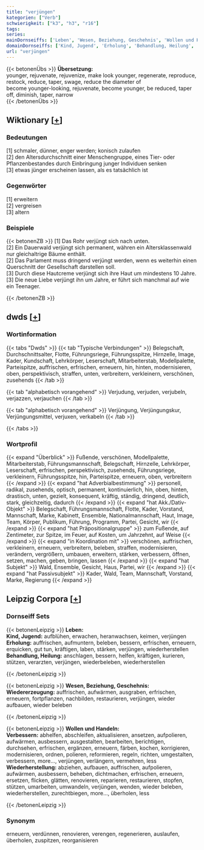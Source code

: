 ```yaml
---
title: "verjüngen"
kategorien: ["Verb"]
schwierigkeit: ["k3", "h3", "r16"]
tags:
series:
mainDornseiffs: ['Leben', 'Wesen, Beziehung, Geschehnis', 'Wollen und Handeln']
domainDornseiffs: ['Kind, Jugend', 'Erholung', 'Behandlung, Heilung', 'Wiedererzeugung', 'Verbessern', 'Wiederherstellung']
url: "verjüngen"
---
```


{{< betonenÜbs >}}
**Übersetzung:**  
younger, rejuvenate, rejuvenize, make look younger, regenerate, reproduce, restock, reduce, taper, swage, reduce the diameter of  
become younger-looking, rejuvenate, become younger, be reduced, taper off, diminish, taper, narrow  
{{< /betonenÜbs >}}

## Wiktionary [[+](https://de.wiktionary.org/wiki/verjüngen)]

### Bedeutungen
[1] schmaler, dünner, enger werden; konisch zulaufen  
[2] den Altersdurchschnitt einer Menschengruppe, eines Tier- oder Pflanzenbestandes durch Einbringung junger Individuen senken  
[3] etwas jünger erscheinen lassen, als es tatsächlich ist  

### Gegenwörter
[1] erweitern  
[2] vergreisen  
[3] altern  

### Beispiele
{{< betonenZB >}}
[1] Das Rohr verjüngt sich nach unten.  
[2] Ein Dauerwald verjüngt sich permanent, währen ein Altersklassenwald nur gleichaltrige Bäume enthält.  
[2] Das Parlament muss dringend verjüngt werden, wenn es weiterhin einen Querschnitt der Gesellschaft darstellen soll.  
[3] Durch diese Hautcreme verjüngt sich ihre Haut um mindestens 10 Jahre.  
[3] Die neue Liebe verjüngt ihn um Jahre, er führt sich manchmal auf wie ein Teenager.  

{{< /betonenZB >}}


## dwds [[+](https://www.dwds.de/wb/verjüngen)]

### Wortinformation
{{< tabs "Dwds" >}}
{{< tab "Typische Verbindungen" >}}
Belegschaft, Durchschnittsalter, Flotte, Führungsriege, Führungsspitze, Hirnzelle, Image, Kader, Kundschaft, Lehrkörper, Leserschaft, Mitarbeiterstab, Modellpalette, Parteispitze, auffrischen, erfrischen, erneuern, hin, hinten, modernisieren, oben, perspektivisch, straffen, unten, verbreitern, verkleinern, verschönen, zusehends
{{< /tab >}}

{{< tab "alphabetisch vorangehend" >}}
Verjudung, verjuden, verjubeln, verjazzen, verjauchen
{{< /tab >}}

{{< tab "alphabetisch vorangehend" >}}
Verjüngung, Verjüngungskur, Verjüngungsmittel, verjuxen, verkabeln
{{< /tab >}}

{{< /tabs >}}

### Wortprofil
{{< expand "Überblick" >}} Fußende, verschönen, Modellpalette, Mitarbeiterstab, Führungsmannschaft, Belegschaft, Hirnzelle, Lehrkörper, Leserschaft, erfrischen, perspektivisch, zusehends, Führungsriege, verkleinern, Führungsspitze, hin, Parteispitze, erneuern, oben, verbreitern {{< /expand >}}
{{< expand "hat Adverbialbestimmung" >}} personell, radikal, zusehends, optisch, permanent, kontinuierlich, hin, oben, hinten, drastisch, unten, gezielt, konsequent, kräftig, ständig, dringend, deutlich, stark, gleichzeitig, dadurch {{< /expand >}}
{{< expand "hat Akk./Dativ-Objekt" >}} Belegschaft, Führungsmannschaft, Flotte, Kader, Vorstand, Mannschaft, Marke, Kabinett, Ensemble, Nationalmannschaft, Haut, Image, Team, Körper, Publikum, Führung, Programm, Partei, Gesicht, wir {{< /expand >}}
{{< expand "hat Präpositionalgruppe" >}} zum Fußende, auf Zentimeter, zur Spitze, im Feuer, auf Kosten, um Jahrzehnt, auf Weise {{< /expand >}}
{{< expand "in Koordination mit" >}} verschönen, auffrischen, verkleinern, erneuern, verbreitern, beleben, straffen, modernisieren, verändern, vergrößern, umbauen, erweitern, stärken, verbessern, öffnen, setzen, machen, geben, bringen, lassen {{< /expand >}}
{{< expand "hat Subjekt" >}} Wald, Ensemble, Gesicht, Haus, Partei, wir {{< /expand >}}
{{< expand "hat Passivsubjekt" >}} Kader, Wald, Team, Mannschaft, Vorstand, Marke, Regierung {{< /expand >}}

## Leipzig Corpora [[+](https://corpora.uni-leipzig.de/en/res?word=verjüngen&corpusId=deu_newscrawl-public_2018)]

### Dornseiff Sets
{{< betonenLeipzig >}}
**Leben:**  
**Kind, Jugend:** aufblühen, erwachen, heranwachsen, keimen, verjüngen  
**Erholung:** auffrischen, aufmuntern, beleben, bessern, erfrischen, erneuern, erquicken, gut tun, kräftigen, laben, stärken, verjüngen, wiederherstellen  
**Behandlung, Heilung:** anschlagen, bessern, helfen, kräftigen, kurieren, stützen, verarzten, verjüngen, wiederbeleben, wiederherstellen  

{{< /betonenLeipzig >}}


{{< betonenLeipzig >}}
**Wesen, Beziehung, Geschehnis:**  
**Wiedererzeugung:** auffrischen, aufwärmen, ausgraben, erfrischen, erneuern, fortpflanzen, nachbilden, restaurieren, verjüngen, wieder aufbauen, wieder beleben  

{{< /betonenLeipzig >}}


{{< betonenLeipzig >}}
**Wollen und Handeln:**  
**Verbessern:** abhelfen, abschleifen, aktualisieren, ansetzen, aufpolieren, aufwärmen, ausbessern, ausgestalten, bearbeiten, berichtigen, durchsehen, erfrischen, ergänzen, erneuern, färben, kochen, korrigieren, modernisieren, ordnen, polieren, reformieren, regeln, richten, umgestalten, verbessern, more..., verjüngen, verlängern, vermehren, less  
**Wiederherstellung:** abziehen, aufbauen, auffrischen, aufpolieren, aufwärmen, ausbessern, beheben, dichtmachen, erfrischen, erneuern, ersetzen, flicken, glätten, renovieren, reparieren, restaurieren, stopfen, stützen, umarbeiten, umwandeln, verjüngen, wenden, wieder beleben, wiederherstellen, zurechtbiegen, more..., überholen, less  

{{< /betonenLeipzig >}}

### Synonym
erneuern, verdünnen, renovieren, verengen, regenerieren, auslaufen, überholen, zuspitzen, reorganisieren

